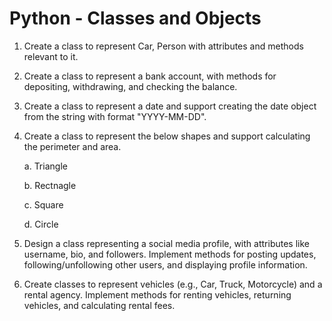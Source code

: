 # Python - Classes and Objects

1. Create a class to represent Car, Person with attributes and methods relevant to it.
2. Create a class to represent a bank account, with methods for depositing, withdrawing, and checking the balance.
3. Create a class to represent a date and support creating the date object from the string with format "YYYY-MM-DD".
4. Create a class to represent the below shapes and support calculating the perimeter and area.

     a. Triangle
   
     b. Rectnagle

     c. Square

     d. Circle
5. Design a class representing a social media profile, with attributes like username, bio, and followers. Implement methods for posting updates, following/unfollowing other users, and displaying profile information.
6. Create classes to represent vehicles (e.g., Car, Truck, Motorcycle) and a rental agency. Implement methods for renting vehicles, returning vehicles, and calculating rental fees.
